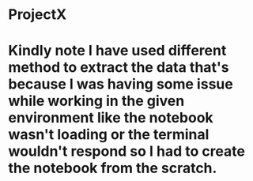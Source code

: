 # ProjectX

# Kindly note I have used different method to extract the data that's because I was having some issue while working in the given environment like the notebook wasn't loading or the terminal wouldn't respond so I had to create the notebook from the scratch. 
